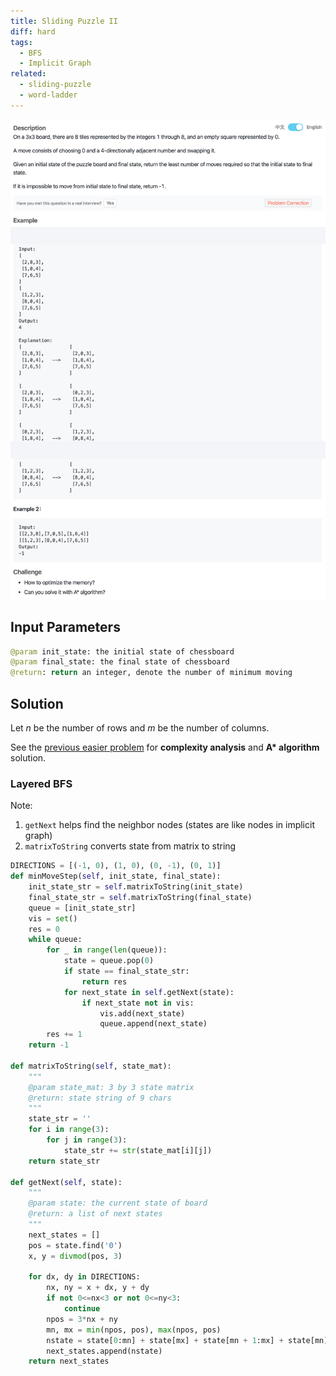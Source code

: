 ```yaml
---
title: Sliding Puzzle II
diff: hard
tags:
  - BFS
  - Implicit Graph
related:
  - sliding-puzzle
  - word-ladder
---
```


<img class="medium-zoom" src="/algo/sliding-puzzle-ii.png" alt="https://www.lintcode.com/problem/sliding-puzzle-ii">

## Input Parameters

```py
@param init_state: the initial state of chessboard
@param final_state: the final state of chessboard
@return: return an integer, denote the number of minimum moving
```

## Solution

Let $n$ be the number of rows and $m$ be the number of columns.

See the [previous easier problem](sliding-puzzle) for **complexity analysis** and **A\* algorithm** solution.

### Layered BFS

Note:

1. `getNext` helps find the neighbor nodes (states are like nodes in implicit graph)
2. `matrixToString` converts state from matrix to string

```py
DIRECTIONS = [(-1, 0), (1, 0), (0, -1), (0, 1)]
def minMoveStep(self, init_state, final_state):
    init_state_str = self.matrixToString(init_state)
    final_state_str = self.matrixToString(final_state)
    queue = [init_state_str]
    vis = set()
    res = 0
    while queue:
        for _ in range(len(queue)):
            state = queue.pop(0)
            if state == final_state_str:
                return res
            for next_state in self.getNext(state):
                if next_state not in vis:
                    vis.add(next_state)
                    queue.append(next_state)
        res += 1
    return -1

def matrixToString(self, state_mat):
    """
    @param state_mat: 3 by 3 state matrix
    @return: state string of 9 chars
    """
    state_str = ''
    for i in range(3):
        for j in range(3):
            state_str += str(state_mat[i][j])
    return state_str

def getNext(self, state):
    """
    @param state: the current state of board
    @return: a list of next states
    """
    next_states = []
    pos = state.find('0')
    x, y = divmod(pos, 3)

    for dx, dy in DIRECTIONS:
        nx, ny = x + dx, y + dy
        if not 0<=nx<3 or not 0<=ny<3:
            continue
        npos = 3*nx + ny
        mn, mx = min(npos, pos), max(npos, pos)
        nstate = state[0:mn] + state[mx] + state[mn + 1:mx] + state[mn] + state[mx + 1:]
        next_states.append(nstate)
    return next_states
```
